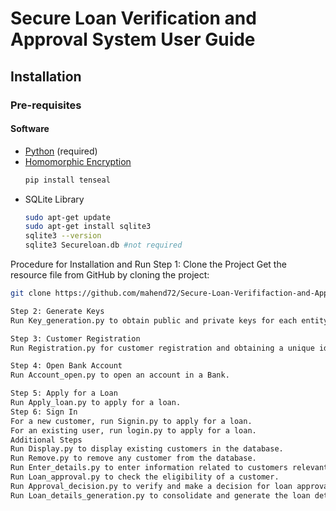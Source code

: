 # Secure Loan Verification and Approval System User Guide

## Installation

### Pre-requisites

#### Software

- [Python](https://www.python.org/downloads/) (required)
- [Homomorphic Encryption](https://github.com/OpenMined/TenSEAL)
  ```bash
  pip install tenseal

- SQLite Library
  ```bash
  sudo apt-get update
  sudo apt-get install sqlite3
  sqlite3 --version
  sqlite3 Secureloan.db #not required

Procedure for Installation and Run
Step 1: Clone the Project
Get the resource file from GitHub by cloning the project:

```bash
git clone https://github.com/mahend72/Secure-Loan-Verififaction-and-Approval-system.git

Step 2: Generate Keys
Run Key_generation.py to obtain public and private keys for each entity in the system.

Step 3: Customer Registration
Run Registration.py for customer registration and obtaining a unique identification (UID).

Step 4: Open Bank Account
Run Account_open.py to open an account in a Bank.

Step 5: Apply for a Loan
Run Apply_loan.py to apply for a loan.
Step 6: Sign In
For a new customer, run Signin.py to apply for a loan.
For an existing user, run login.py to apply for a loan.
Additional Steps
Run Display.py to display existing customers in the database.
Run Remove.py to remove any customer from the database.
Run Enter_details.py to enter information related to customers relevant for a loan application.
Run Loan_approval.py to check the eligibility of a customer.
Run Approval_decision.py to verify and make a decision for loan approval.
Run Loan_details_generation.py to consolidate and generate the loan details.
